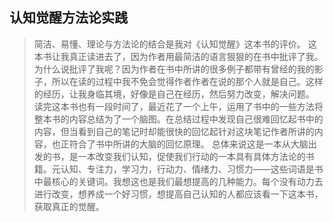 
## 认知觉醒方法论实践


>	简洁、易懂、理论与方法论的结合是我对《认知觉醒》这本书的评价。
>	这本书让我真正读进去了，因为作者用最简洁的语言狠狠的在书中批评了我。为什么说批评了我呢？因为作者在书中所讲的很多例子都带有曾经的我的影子，所以在读的过程中我不免会觉得作者作者在说的那个人就是自己。这样的经历，让我身临其境，好像是自己在经历，然后努力改变，解决问题。
>	读完这本书也有一段时间了，最近花了一个上午，运用了书中的一些方法将整本书的内容总结为了一个脑图。在总结过程中发现自己很难回忆起书中的内容，但当看到自己的笔记时却能很快的回忆起针对这块笔记作者所讲的内容，也正符合了书中所讲的大脑的回忆原理。
>	总体来说这是一本从大脑出发的书，是一本改变我们认知，促使我们行动的一本具有具体方法论的书籍。元认知、专注力，学习力，行动力、情绪力、习惯力——这些词语是书中最核心的关键词。我想这也是我们最想提高的几种能力。每个没有动力去进行改变，想养成一个好习惯，想提高自己认知的人都应该看一下这本书，获取真正的觉醒。